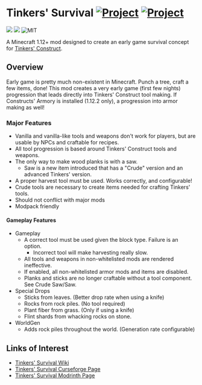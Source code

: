 # Tinkers' Survival [![Project](http://cf.way2muchnoise.eu/full_294667_downloads.svg)](https://www.curseforge.com/minecraft/mc-mods/tinkersurvival) [![Project](https://modrinth.roughness.technology/full_tinkersurvival_downloads.svg)](https://modrinth.com/mod/tinkersurvival)
[![](https://modrinth.roughness.technology/versions/tinkersurvival.svg)](https://modrinth.com/mod/tinkersurvival/versions)
[![](https://img.shields.io/badge/Forge-39.0.+-green.svg?longCache=true&style=flat)](https://www.curseforge.com/minecraft/mc-mods/tinkersurvival)
![MIT](https://img.shields.io/badge/license-MIT-blue.svg?longCache=true&style=flat)

A Minecraft 1.12+ mod designed to create an early game survival concept for
[Tinkers' Construct](https://github.com/SlimeKnights/TinkersConstruct).

## Overview

Early game is pretty much non-existent in Minecraft. Punch a tree, craft a few items, done! This mod creates a very early game (first few nights) progression that leads directly into Tinkers' Construct tool making. If Constructs' Armory is installed (1.12.2 only), a progression into armor making as well!

### Major Features

 * Vanilla and vanilla-like tools and weapons don't work for players, but are usable by NPCs and craftable for recipes.
 * All tool progression is based around Tinkers' Construct tools and weapons.
 * The only way to make wood planks is with a saw.
   * Saw is a new item introduced that has a "Crude" version and an advanced Tinkers' version.
 * A proper harvest tool must be used. Works correctly, and configurable!
 * Crude tools are necessary to create items needed for crafting Tinkers' tools.
 * Should not conflict with major mods
 * Modpack friendly

#### Gameplay Features
 * Gameplay
   * A correct tool must be used given the block type. Failure is an option.
     * Incorrect tool will make harvesting really slow.
   * All tools and weapons in non-whitelisted mods are rendered ineffective.
   * If enabled, all non-whitelisted armor mods and items are disabled.
   * Planks and sticks are no longer craftable without a tool component. See Crude Saw/Saw.
 * Special Drops
   * Sticks from leaves. (Better drop rate when using a knife)
   * Rocks from rock piles. (No tool required)
   * Plant fiber from grass. (Only if using a knife)
   * Flint shards from whacking rocks on stone.
 * WorldGen
   * Adds rock piles throughout the world. (Generation rate configurable)

## Links of Interest

+ [Tinkers' Survival Wiki](https://github.com/wendall911/TinkerSurvival/wiki)
+ [Tinkers' Survival Curseforge Page](https://minecraft.curseforge.com/projects/tinkersurvival)
+ [Tinkers' Survival Modrinth Page](https://modrinth.com/mod/tinkersurvival)
